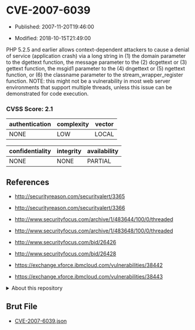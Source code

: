 # CVE-2007-6039

- Published: 2007-11-20T19:46:00

- Modified: 2018-10-15T21:49:00

PHP 5.2.5 and earlier allows context-dependent attackers to cause a denial of service (application crash) via a long string in (1) the domain parameter to the dgettext function, the message parameter to the (2) dcgettext or (3) gettext function, the msgid1 parameter to the (4) dngettext or (5) ngettext function, or (6) the classname parameter to the stream_wrapper_register function.  NOTE: this might not be a vulnerability in most web server environments that support multiple threads, unless this issue can be demonstrated for code execution.

### CVSS Score: **2.1**

| authentication | complexity | vector |
| --- | --- | --- |
| NONE | LOW | LOCAL |

| confidentiality | integrity | availability |
| --- | --- | --- |
| NONE | NONE | PARTIAL |

## References

* http://securityreason.com/securityalert/3365

* http://securityreason.com/securityalert/3366

* http://www.securityfocus.com/archive/1/483644/100/0/threaded

* http://www.securityfocus.com/archive/1/483648/100/0/threaded

* http://www.securityfocus.com/bid/26426

* http://www.securityfocus.com/bid/26428

* https://exchange.xforce.ibmcloud.com/vulnerabilities/38442

* https://exchange.xforce.ibmcloud.com/vulnerabilities/38443

<details>
<summary>About this repository</summary> 

  This repository is part of the project [Live Hack CVE](https://github.com/Live-Hack-CVE). Main website can be found [www.live-hack.org](https://www.live-hack.org) 
  
  Made by [Sn0wAlice](https://github.com/Sn0wAlice) for the people that care about security and need to have a feed of the latest CVEs. Hope you enjoy it, don't forget to star the repo and follow me on [Twitter](https://twitter.com/Sn0wAlice) and [Github](https://github.com/Sn0wAlice). And that is my [personnal website](https://www.alice-snow.me/)

  - [Home Page](https://github.com/Live-Hack-CVE)
  - [Framework](https://github.com/Live-Hack-CVE/cve-framework)
  - [CVE database](https://github.com/Live-Hack-CVE/full_database)
  - [Changelog](https://github.com/Live-Hack-CVE/Changelog)
</details>

## Brut File

* [CVE-2007-6039.json](https://raw.githubusercontent.com/Live-Hack-CVE/full_database/main/cves/2007/CVE-2007-6039.json)

